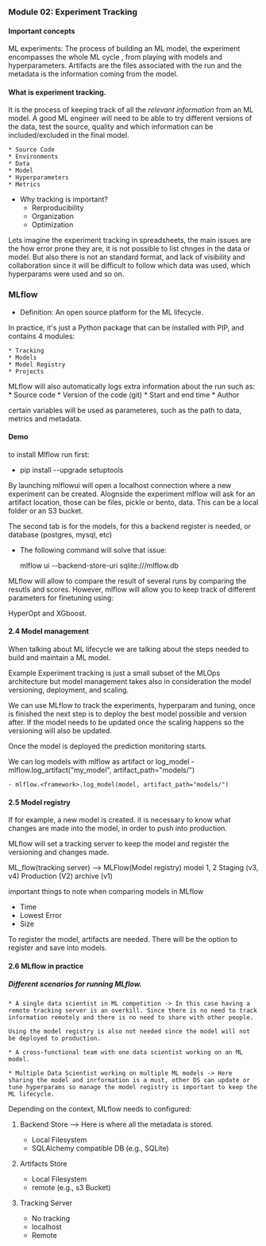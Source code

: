 ### Module 02: Experiment Tracking

#### Important concepts
ML experiments: The process of building an ML model, the experiment encompasses the whole ML cycle , from playing with models and hyperparameters. 
Artifacts are the files associated with the run and the metadata is the information coming from the model.

#### What is experiment tracking.
It is the process of keeping track of all the *relevant information* from an ML model. A good ML engineer will need to be able to try different versions of the data, test the source,
quality and which information can be included/excluded in the final model. 

    * Source Code
    * Environments
    * Data
    * Model
    * Hyperparameters
    * Metrics

- Why tracking is important? 
    * Rerproducibility
    * Organization
    * Optimization 

Lets imagine the experiment tracking in spreadsheets, the main issues are the how error prone they are, it is not possible to list chnges in the data or model. But also there is not an standard format, and lack of visibility and collaboration since it will be difficult to follow which data was used, which hyperparams were used and so on. 

### MLflow
- Definition: An open source platform for the ML lifecycle.

In practice, it's just a Python package that can be installed with PIP, and contains 4 modules: 

    * Tracking
    * Models
    * Model Registry
    * Projects

MLflow will also automatically logs extra information about the run such as: 
    * Source code
    * Version of the code (git)
    * Start and end time
    * Author

certain variables will be used as parameteres, such as the path to data, metrics and metadata. 

#### Demo
to install Mlflow run first:
- pip install --upgrade setuptools

By launching mlflowui will open a localhost connection where a new experiment can be created. Alognside the experiment mlflow will ask for an artifact location, those can be files, pickle or bento, data. This can be a local folder or an S3 bucket. 

The second tab is for the models, for this a backend register is needed, or database (postgres, mysql, etc)

- The following command will solve that issue:

    mlflow ui --backend-store-uri sqlite:///mlflow.db 

MLflow will allow to compare the result of several runs by comparing the resutls and scores. However, mlflow will allow you to keep track of different parameters for finetuning using:

HyperOpt and XGboost. 

#### 2.4 Model management
When talking about ML lifecycle we are talking about the steps needed to build and maintain a ML model. 

Example Experiment tracking is just a small subset of the MLOps architecture but model management takes also in consideration the model versioning, deployment, and scaling. 

We can use MLflow to track the experiments, hyperparam and tuning, once is finished the next step is to deploy the best model possible and version after. If the model needs to be updated once the scaling happens so the versioning will also be updated. 

Once the model is deployed the prediction monitoring starts.

We can log models with mlflow as artifact or log_model
    - mlflow.log_artifact("my_model", artifact_path="models/")

    - mlflow.<framework>.log_model(model, artifact_path="models/")

#### 2.5 Model registry
If for example, a new model is created.
it is necessary to know what changes are made into the model, in order to push into production. 

MLflow will set a tracking server to keep the model and register the versioning and changes made. 

ML_flow(tracking server) --> MLFlow(Model registry)
model 1, 2                      Staging (v3, v4)
                                Production (V2)
                                archive (v1)

important things to note when comparing models in MLflow
 * Time
 * Lowest Error
 * Size

To register the model, artifacts are needed. There will be the option to register and save into models. 

#### 2.6 MLflow in practice

##### Different scenarios for running MLflow.
    * A single data scientist in ML competition -> In this case having a remote tracking server is an overkill. Since there is no need to track information remotely and there is no need to share with other people. 

    Using the model registry is also not needed since the model will not be deployed to production.  

    * A cross-functional team with one data scientist working on an ML model.

    * Multiple Data Scientist working on multiple ML models -> Here sharing the model and inrformation is a must, other DS can update or tune hyperparams so manage the model registry is important to keep the ML lifecycle. 

Depending on the context, MLflow needs to configured:

1. Backend Store --> Here is where all the metadata is stored.
    - Local Filesystem
    - SQLAlchemy compatible DB (e.g., SQLite)

2. Artifacts Store
    - Local Filesystem
    - remote (e.g., s3 Bucket)

3. Tracking Server
    - No tracking
    - localhost
    - Remote





